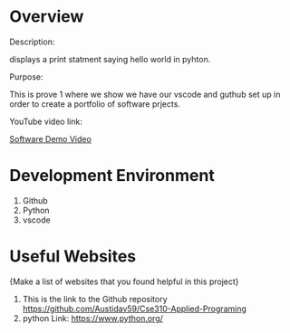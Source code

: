 # Overview

Description:

displays a print statment saying hello world in pyhton.

Purpose: 

This is prove 1 where we show we have our vscode and guthub set up in order to create a portfolio of software prjects.

YouTube video link:

[Software Demo Video](http://youtube.link.goes.here)

# Development Environment

1. Github
2. Python
3. vscode


# Useful Websites

{Make a list of websites that you found helpful in this project}
1. This is the link to the Github repository https://github.com/Austidav59/Cse310-Applied-Programing
2. python Link: https://www.python.org/